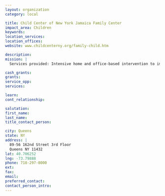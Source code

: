 ```yaml
---
layout: organization
category: local

title: Child Center of New York Jamaica Family Center
impact_area: Children
keywords: 
location_services: 
location_offices: 
website: www.childcenterny.org/family-child.htm

description: 
mission: |
  Services provided: Intensive home and office-based intervention to improve family functioning and develop coping skills in children of substance-abusing parents.

cash_grants: 
grants: 
service_opp: 
services: 

learn: 
cont_relationship: 

salutation: 
first_name: 
last_name: 
title_contact_person: 

city: Queens
state: NY
address: |
  89-56 162nd Street 3rd Floor    
  Queens NY 11432
lat: 40.706252
lng: -73.79888
phone: 718-297-8000
ext: 
fax: 
email: 
preferred_contact: 
contact_person_intro: 
---
```

